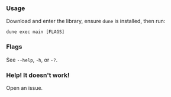 ### Usage
Download and enter the library, ensure `dune` is installed, then run:
```
dune exec main [FLAGS]
```

### Flags
See `--help`, `-h`, or `-?`.

### Help! It doesn't work!
Open an issue.

